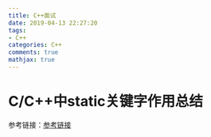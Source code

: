 ```yaml
---
title: C++面试
date: 2019-04-13 22:27:20
tags:
- C++
categories: C++
comments: true
mathjax: true
---
```

# C/C++中static关键字作用总结
参考链接：[参考链接](https://www.cnblogs.com/biyeymyhjob/archive/2012/07/19/2598815.html)